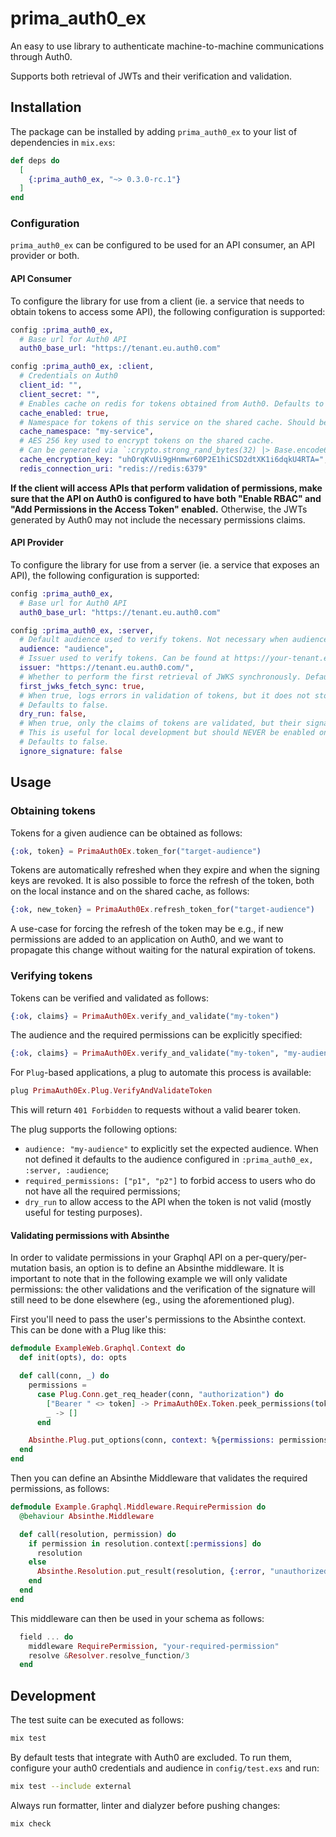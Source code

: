 # prima_auth0_ex

An easy to use library to authenticate machine-to-machine communications through Auth0.

Supports both retrieval of JWTs and their verification and validation.

## Installation

The package can be installed by adding `prima_auth0_ex` to your list of dependencies in `mix.exs`:

```elixir
def deps do
  [
    {:prima_auth0_ex, "~> 0.3.0-rc.1"}
  ]
end
```

### Configuration

`prima_auth0_ex` can be configured to be used for an API consumer, an API provider or both.

#### API Consumer

To configure the library for use from a client (ie. a service that needs to obtain tokens to access some API),
the following configuration is supported:

```elixir
config :prima_auth0_ex,
  # Base url for Auth0 API
  auth0_base_url: "https://tenant.eu.auth0.com"

config :prima_auth0_ex, :client,
  # Credentials on Auth0
  client_id: "",
  client_secret: "",
  # Enables cache on redis for tokens obtained from Auth0. Defaults to true.
  cache_enabled: true,
  # Namespace for tokens of this service on the shared cache. Should be unique per service (e.g., the service name)
  cache_namespace: "my-service",
  # AES 256 key used to encrypt tokens on the shared cache.
  # Can be generated via `:crypto.strong_rand_bytes(32) |> Base.encode64()`.
  cache_encryption_key: "uhOrqKvUi9gHnmwr60P2E1hiCSD2dtXK1i6dqkU4RTA=",
  redis_connection_uri: "redis://redis:6379"
```

**If the client will access APIs that perform validation of permissions, make sure that the API on Auth0 is configured to have both "Enable RBAC" and "Add Permissions in the Access Token" enabled.**
Otherwise, the JWTs generated by Auth0 may not include the necessary permissions claims.

#### API Provider

To configure the library for use from a server (ie. a service that exposes an API),
the following configuration is supported:

```elixir
config :prima_auth0_ex,
  # Base url for Auth0 API
  auth0_base_url: "https://tenant.eu.auth0.com"

config :prima_auth0_ex, :server,
  # Default audience used to verify tokens. Not necessary when audience is set explicitly on usage.
  audience: "audience",
  # Issuer used to verify tokens. Can be found at https://your-tenant.eu.auth0.com/.well-known/openid-configuration
  issuer: "https://tenant.eu.auth0.com/",
  # Whether to perform the first retrieval of JWKS synchronously. Defaults to true.
  first_jwks_fetch_sync: true,
  # When true, logs errors in validation of tokens, but it does not stop the request when the token is not valid.
  # Defaults to false.
  dry_run: false,
  # When true, only the claims of tokens are validated, but their signature is not verified.
  # This is useful for local development but should NEVER be enabled on production-like systems.
  # Defaults to false.
  ignore_signature: false
```

## Usage

### Obtaining tokens

Tokens for a given audience can be obtained as follows:

```elixir
{:ok, token} = PrimaAuth0Ex.token_for("target-audience")
```

Tokens are automatically refreshed when they expire and when the signing keys are revoked.
It is also possible to force the refresh of the token, both on the local instance and on the shared cache, as follows:

```elixir
{:ok, new_token} = PrimaAuth0Ex.refresh_token_for("target-audience")
```

A use-case for forcing the refresh of the token may be e.g., if new permissions are added to an application on Auth0, and we want to propagate this change without waiting for the natural expiration of tokens.

### Verifying tokens

Tokens can be verified and validated as follows:

```elixir
{:ok, claims} = PrimaAuth0Ex.verify_and_validate("my-token")
```

The audience and the required permissions can be explicitly specified:

```elixir
{:ok, claims} = PrimaAuth0Ex.verify_and_validate("my-token", "my-audience", ["required-permission1"])
```

For `Plug`-based applications, a plug to automate this process is available:

```elixir
plug PrimaAuth0Ex.Plug.VerifyAndValidateToken
```

This will return `401 Forbidden` to requests without a valid bearer token.

The plug supports the following options:

- `audience: "my-audience"` to explicitly set the expected audience. When not defined it defaults to the audience configured in `:prima_auth0_ex, :server, :audience`;
- `required_permissions: ["p1", "p2"]` to forbid access to users who do not have all the required permissions;
- `dry_run` to allow access to the API when the token is not valid (mostly useful for testing purposes).

#### Validating permissions with Absinthe

In order to validate permissions in your Graphql API on a per-query/per-mutation basis, an option is to define an Absinthe middleware.
It is important to note that in the following example we will only validate permissions: the other validations and the verification of the signature will still need to be done elsewhere (eg., using the aforementioned plug).

First you'll need to pass the user's permissions to the Absinthe context.
This can be done with a Plug like this:

```elixir
defmodule ExampleWeb.Graphql.Context do
  def init(opts), do: opts

  def call(conn, _) do
    permissions =
      case Plug.Conn.get_req_header(conn, "authorization") do
        ["Bearer " <> token] -> PrimaAuth0Ex.Token.peek_permissions(token)
        _ -> []
      end

    Absinthe.Plug.put_options(conn, context: %{permissions: permissions})
  end
end
```

Then you can define an Absinthe Middleware that validates the required permissions, as follows:

```elixir
defmodule Example.Graphql.Middleware.RequirePermission do
  @behaviour Absinthe.Middleware

  def call(resolution, permission) do
    if permission in resolution.context[:permissions] do
      resolution
    else
      Absinthe.Resolution.put_result(resolution, {:error, "unauthorized"})
    end
  end
end
```

This middleware can then be used in your schema as follows:

```elixir
  field ... do
    middleware RequirePermission, "your-required-permission"
    resolve &Resolver.resolve_function/3
  end

```

## Development

The test suite can be executed as follows:

```bash
mix test
```

By default tests that integrate with Auth0 are excluded.
To run them, configure your auth0 credentials and audience in `config/test.exs` and run:

```bash
mix test --include external
```

Always run formatter, linter and dialyzer before pushing changes:

```bash
mix check
```
